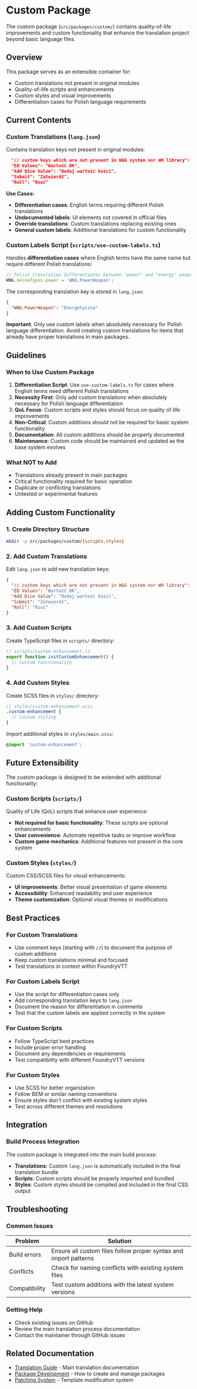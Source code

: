 # Custom Package

The custom package (`src/packages/custom/`) contains quality-of-life improvements and custom functionality that enhance the translation project beyond basic language files.

## Overview

This package serves as an extensible container for:
- Custom translations not present in original modules
- Quality-of-life scripts and enhancements
- Custom styles and visual improvements
- Differentiation cases for Polish language requirements

## Current Contents

### Custom Translations (`lang.json`)

Contains translation keys not present in original modules:

```json
  "// custom keys which are not present in W&G system nor WH library": "",
  "ED Values": "Wartość DK",
  "Add Dice Value": "Dodaj wartość kości",
  "Submit": "Zatwierdź",
  "Roll": "Rzuć"
```

**Use Cases:**
- **Differentiation cases**: English terms requiring different Polish translations
- **Undocumented labels**: UI elements not covered in official files
- **Override translations**: Custom translations replacing existing ones
- **General custom labels**: Additional translations for custom functionality

### Custom Labels Script (`scripts/use-custom-labels.ts`)

Handles **differentiation cases** where English terms have the same name but require different Polish translations:

```typescript
// Polish translation differentiates between "power" and "energy" weapons
WNG.meleeTypes.power = 'WNG.PowerWeapon';
```

The corresponding translation key is stored in `lang.json`:
```json
{
  "WNG.PowerWeapon": "Energetyczna"
}
```

**Important**: Only use custom labels when absolutely necessary for Polish language differentiation. Avoid creating custom translations for items that already have proper translations in main packages.

## Guidelines

### When to Use Custom Package

1. **Differentiation Script**: Use `use-custom-labels.ts` for cases where English terms need different Polish translations
2. **Necessity First**: Only add custom translations when absolutely necessary for Polish language differentiation
3. **QoL Focus**: Custom scripts and styles should focus on quality of life improvements
4. **Non-Critical**: Custom additions should not be required for basic system functionality
5. **Documentation**: All custom additions should be properly documented
6. **Maintenance**: Custom code should be maintained and updated as the base system evolves

### What NOT to Add

- Translations already present in main packages
- Critical functionality required for basic operation
- Duplicate or conflicting translations
- Untested or experimental features

## Adding Custom Functionality

### 1. Create Directory Structure

```bash
mkdir -p src/packages/custom/{scripts,styles}
```

### 2. Add Custom Translations

Edit `lang.json` to add new translation keys:

```json
{
  "// custom keys which are not present in W&G system nor WH library": "",
  "ED Values": "Wartość DK",
  "Add Dice Value": "Dodaj wartość kości",
  "Submit": "Zatwierdź",
  "Roll": "Rzuć"
}
```

### 3. Add Custom Scripts

Create TypeScript files in `scripts/` directory:

```typescript
// scripts/custom-enhancement.ts
export function initCustomEnhancement() {
  // Custom functionality
}
```

### 4. Add Custom Styles

Create SCSS files in `styles/` directory:

```scss
// styles/custom-enhancement.scss
.custom-enhancement {
  // Custom styling
}
```

Import additional styles in `styles/main.scss`:

```scss
@import 'custom-enhancement';
```

## Future Extensibility

The custom package is designed to be extended with additional functionality:

### Custom Scripts (`scripts/`)

Quality of Life (QoL) scripts that enhance user experience:
- **Not required for basic functionality**: These scripts are optional enhancements
- **User convenience**: Automate repetitive tasks or improve workflow
- **Custom game mechanics**: Additional features not present in the core system

### Custom Styles (`styles/`)

Custom CSS/SCSS files for visual enhancements:
- **UI improvements**: Better visual presentation of game elements
- **Accessibility**: Enhanced readability and user experience
- **Theme customization**: Optional visual themes or modifications

## Best Practices

### For Custom Translations
- Use comment keys (starting with `//`) to document the purpose of custom additions
- Keep custom translations minimal and focused
- Test translations in context within FoundryVTT

### For Custom Labels Script
- Use the script for differentiation cases only
- Add corresponding translation keys to `lang.json`
- Document the reason for differentiation in comments
- Test that the custom labels are applied correctly in the system

### For Custom Scripts
- Follow TypeScript best practices
- Include proper error handling
- Document any dependencies or requirements
- Test compatibility with different FoundryVTT versions

### For Custom Styles
- Use SCSS for better organization
- Follow BEM or similar naming conventions
- Ensure styles don't conflict with existing system styles
- Test across different themes and resolutions

## Integration

### Build Process Integration

The custom package is integrated into the main build process:

- **Translations**: Custom `lang.json` is automatically included in the final translation bundle
- **Scripts**: Custom scripts should be properly imported and bundled
- **Styles**: Custom styles should be compiled and included in the final CSS output

## Troubleshooting

### Common Issues

| Problem | Solution |
|---------|----------|
| Build errors | Ensure all custom files follow proper syntax and import patterns |
| Conflicts | Check for naming conflicts with existing system files |
| Compatibility | Test custom additions with the latest system versions |

### Getting Help
- Check existing issues on GitHub
- Review the main translation process documentation
- Contact the maintainer through GitHub issues

## Related Documentation

- [Translation Guide](translation-guide.md) - Main translation documentation
- [Package Development](package-development.md) - How to create and manage packages
- [Patching System](patching-system.md) - Template modification system 